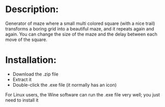 # Description:

Generator of maze where a small multi colored square (with a nice trail) transforms a boring grid into a beautiful maze, and it repeats again and again.
You can change the size of the maze and the delay between each move of the square.

# Installation:  
- Download the .zip file  
- Extract it  
- Double-click the .exe file (it normally has an icon)  

For Linux users, the Wine software can run the .exe file very well; you just need to install it 
